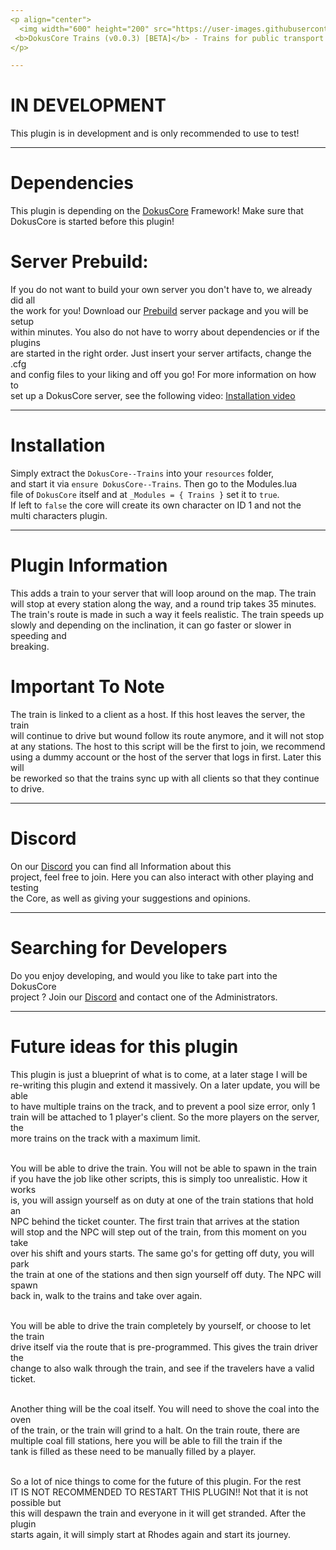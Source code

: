 ```yaml
---
<p align="center">
  <img width="600" height="200" src="https://user-images.githubusercontent.com/49053928/111937011-2e9b8080-8ac7-11eb-914a-a0d94380d611.gif"><br>
 <b>DokusCore Trains (v0.0.3) [BETA]</b> - Trains for public transport!.
</p>

---
```

# IN DEVELOPMENT
This plugin is in development and is only recommended to use to test!

---
# Dependencies
This plugin is depending on the [DokusCore](https://github.com/dokucore) Framework!
Make sure that DokusCore is started before this plugin!

# Server Prebuild:
If you do not want to build your own server you don't have to, we already did all   <br>
the work for you! Download our [Prebuild](https://github.com/DokusCore/Server-Prebuild) server package and you will be setup  <br>
within minutes. You also do not have to worry about dependencies or if the plugins <br>
are started in the right order. Just insert your server artifacts, change the .cfg <br>
and config files to your liking and off you go! For more information on how to <br>
set up a DokusCore server, see the following video: [Installation video](https://www.youtube.com/watch?v=NlJFFRzWvDE) <br>

---
# Installation
Simply extract the `DokusCore--Trains` into your `resources` folder, <br>
and start it via `ensure DokusCore--Trains`. Then go to the Modules.lua <br>
file of `DokusCore` itself and at `_Modules = { Trains }` set it to `true`. <br>
If left to `false` the core will create its own character on ID 1 and not the <br>
multi characters plugin.

---
# Plugin Information
This adds a train to your server that will loop around on the map. The train<br>
will stop at every station along the way, and a round trip takes 35 minutes.<br>
The train's route is made in such a way it feels realistic. The train speeds up<br>
slowly and depending on the inclination, it can go faster or slower in speeding and<br>
breaking.

# Important To Note
The train is linked to a client as a host. If this host leaves the server, the train<br>
will continue to drive but wound follow its route anymore, and it will not stop<br>
at any stations. The host to this script will be the first to join, we recommend<br>
using a dummy account or the host of the server that logs in first. Later this will<br>
be reworked so that the trains sync up with all clients so that they continue to drive.<br>

---
# Discord
On our [Discord](https://discord.io/dokuscore) you can find all Information about this<br>
project, feel free to join. Here you can also interact with other playing and testing<br>
the Core, as well as giving your suggestions and opinions.

---
# Searching for Developers
Do you enjoy developing, and would you like to take part into the DokusCore<br>
project ? Join our [Discord](https://discord.io/dokuscore) and contact one of the Administrators.

---
# Future ideas for this plugin
This plugin is just a blueprint of what is to come, at a later stage I will be<br>
re-writing this plugin and extend it massively. On a later update, you will be able<br>
to have multiple trains on the track, and to prevent a pool size error, only 1<br>
train will be attached to 1 player's client. So the more players on the server, the<br>
more trains on the track with a maximum limit.<br><br>

You will be able to drive the train. You will not be able to spawn in the train<br>
if you have the job like other scripts, this is simply too unrealistic. How it works<br>
is, you will assign yourself as on duty at one of the train stations that hold an<br>
NPC behind the ticket counter. The first train that arrives at the station<br>
will stop and the NPC will step out of the train, from this moment on you take<br>
over his shift and yours starts. The same go's for getting off duty, you will park<br>
the train at one of the stations and then sign yourself off duty. The NPC will spawn<br>
back in, walk to the trains and take over again.<br><br>

You will be able to drive the train completely by yourself, or choose to let the train<br>
drive itself via the route that is pre-programmed. This gives the train driver the<br>
change to also walk through the train, and see if the travelers have a valid ticket.<br><br>

Another thing will be the coal itself. You will need to shove the coal into the oven<br>
of the train, or the train will grind to a halt. On the train route, there are<br>
multiple coal fill stations, here you will be able to fill the train if the<br>
tank is filled as these need to be manually filled by a player.<br><br>

So a lot of nice things to come for the future of this plugin. For the rest<br>
IT IS NOT RECOMMENDED TO RESTART THIS PLUGIN!!  Not that it is not possible but<br>
this will despawn the train and everyone in it will get stranded. After the plugin<br>
starts again, it will simply start at Rhodes again and start its journey.<br>
